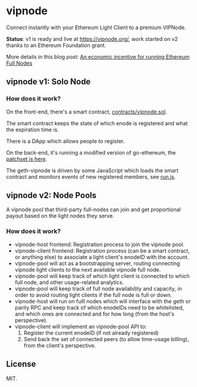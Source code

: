 # vipnode

Connect instantly with your Ethereum Light Client to a premium VIPNode.

**Status**: v1 is ready and live at https://vipnode.org/, work started on v2 thanks to an Ethereum Foundation grant.

More details in this blog post: [An economic incentive for running Ethereum Full Nodes](https://medium.com/@shazow/an-economic-incentive-for-running-ethereum-full-nodes-ecc0c9ebe22)

## vipnode v1: Solo Node

### How does it work?

On the front-end, there's a smart contract,
[contracts/vipnode.sol](https://github.com/shazow/vipnode/blob/v1/contracts/vipnode.sol).

The smart contract keeps the state of which enode is registered and what the
expiration time is.

There is a DApp which allows people to register.

On the back-end, it's running a modified version of go-ethereum, the [patchset is
here](https://github.com/ethereum/go-ethereum/pull/16333).

The geth-vipnode is driven by some JavaScript which loads the smart contract and
monitors events of new registered members, see 
[run.js](https://github.com/shazow/vipnode/blob/v1/run.js).

## vipnode v2: Node Pools

A vipnode pool that third-party full-nodes can join and get proportional payout based on the light nodes they serve.

### How does it work?

- vipnode-host frontend: Registration process to join the vipnode pool.
- vipnode-client frontend: Registration process (can be a smart contract, or anything else) to associate a light client's enodeID with the account.
- vipnode-pool will act as a bootstrapping server, routing connecting vipnode light clients to the next available vipnode full node.
- vipnode-pool will keep track of which light client is connected to which full node, and other usage-related analytics.
- vipnode-pool will keep track of full node availability and capacity, in order to avoid routing light clients if the full node is full or down.
- vipnode-host will run on fulll nodes which will interface with the geth or parity RPC and keep track of which enodeIDs need to be whitelisted, and which ones are connected and for how long (from the host's perspective).
- vipnode-client will implement an vipnode-pool API to:
  1. Register the current enodeID (if not already registered)
  2. Send back the set of connected peers (to allow time-usage billing), from the client's perspective.


## License

MIT.
